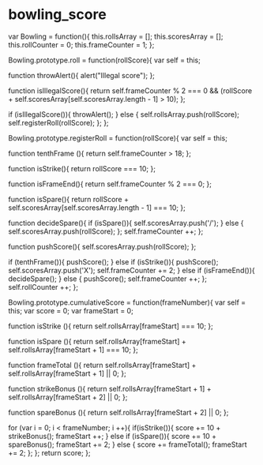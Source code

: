 # bowling_score

var Bowling = function(){
  this.rollsArray = [];
  this.scoresArray = [];
  this.rollCounter = 0;
  this.frameCounter = 1;
};

Bowling.prototype.roll = function(rollScore){
  var self = this;

  function throwAlert(){
    alert("Illegal score");
  };

  function isIllegalScore(){
    return self.frameCounter % 2 === 0 && (rollScore + self.scoresArray[self.scoresArray.length - 1] > 10);
  };

  if (isIllegalScore()){
    throwAlert();
  } else {
    self.rollsArray.push(rollScore);
    self.registerRoll(rollScore);
  };
};

Bowling.prototype.registerRoll = function(rollScore){
  var self = this;

  function tenthFrame (){
    return self.frameCounter > 18;
  };

  function isStrike(){
    return rollScore === 10;
  };

  function isFrameEnd(){
    return self.frameCounter % 2 === 0;
  };

  function isSpare(){
    return rollScore + self.scoresArray[self.scoresArray.length - 1] === 10;
  };

  function decideSpare(){
    if (isSpare()){
      self.scoresArray.push('/');
    } else {
      self.scoresArray.push(rollScore);
    };
    self.frameCounter ++;
  };

  function pushScore(){
    self.scoresArray.push(rollScore);
  };

  if (tenthFrame()){
    pushScore();
  } else if (isStrike()){
    pushScore();
    self.scoresArray.push('X');
    self.frameCounter += 2;
  } else if (isFrameEnd()){
    decideSpare();
  } else {
    pushScore();
    self.frameCounter ++;
  };
  self.rollCounter ++;
};

Bowling.prototype.cumulativeScore = function(frameNumber){
  var self = this;
  var score = 0;
  var frameStart = 0;

  function isStrike (){
    return self.rollsArray[frameStart] === 10;
  };

  function isSpare (){
    return self.rollsArray[frameStart] + self.rollsArray[frameStart + 1] === 10;
  };

  function frameTotal (){
    return self.rollsArray[frameStart] + self.rollsArray[frameStart + 1] || 0;
  };

  function strikeBonus (){
    return self.rollsArray[frameStart + 1] + self.rollsArray[frameStart + 2] || 0;
  };

  function spareBonus (){
    return self.rollsArray[frameStart + 2] || 0;
  };

  for (var i = 0; i < frameNumber; i ++){
    if(isStrike()){
      score += 10 + strikeBonus();
      frameStart ++;
    } else if (isSpare()){
      score += 10 + spareBonus();
      frameStart += 2;
    } else {
      score += frameTotal();
      frameStart += 2;
    };
  };
  return score;
};
